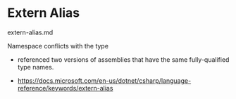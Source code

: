 # Extern Alias

extern-alias.md

Namespace conflicts with the type

*   referenced two versions of assemblies that have the same fully-qualified type names.

*   https://docs.microsoft.com/en-us/dotnet/csharp/language-reference/keywords/extern-alias


